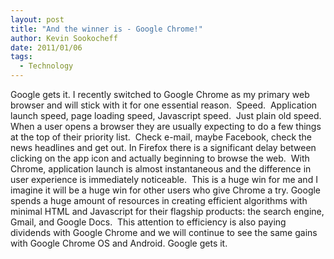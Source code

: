 ```yaml
---
layout: post
title: "And the winner is - Google Chrome!"
author: Kevin Sookocheff
date: 2011/01/06
tags:
  - Technology
---
```


Google gets it. I recently switched to Google Chrome as my primary web browser and will stick with it for one essential reason.  Speed.  Application launch speed, page loading speed, Javascript speed.  Just plain old speed. When a user opens a browser they are usually expecting to do a few things at the top of their priority list.  Check e-mail, maybe Facebook, check the news headlines and get out. In Firefox there is a significant delay between clicking on the app icon and actually beginning to browse the web.  With Chrome, application launch is almost instantaneous and the difference in user experience is immediately noticeable.  This is a huge win for me and I imagine it will be a huge win for other users who give Chrome a try. Google spends a huge amount of resources in creating efficient algorithms with minimal HTML and Javascript for their flagship products: the search engine, Gmail, and Google Docs.  This attention to efficiency is also paying dividends with Google Chrome and we will continue to see the same gains with Google Chrome OS and Android. Google gets it.
